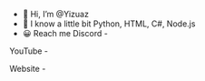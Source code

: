 - 👋 Hi, I’m @Yizuaz
- 🌱 I know a little bit Python, HTML, C#, Node.js
- 😀 Reach me
Discord -

YouTube -

Website -

<!---
Yizuaz/Yizuaz is a ✨ special ✨ repository because its `README.md` (this file) appears on your GitHub profile.
You can click the Preview link to take a look at your changes.
--->
